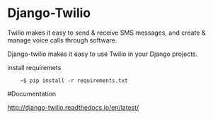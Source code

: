 # Django-Twilio

Twilio makes it easy to send & receive SMS messages, and create & manage voice calls through software.

Django-twilio makes it easy to use Twilio in your Django projects.

install requiremets

```
    ~$ pip install -r requirements.txt
```    

#Documentation 

http://django-twilio.readthedocs.io/en/latest/
